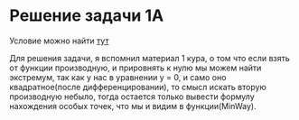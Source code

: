 # Решение задачи 1A

Условие можно найти [тут](https://contest.yandex.ru/contest/28699/problems/A/)

Для решения задачи, я вспомнил материал 1 кура, о том что если взять от функции производную, и прировнять к нулю мы можем найти экстремум, так как у нас в уравнении y = 0, и само оно квадратное(после дифференцировании), то смысл искать вторую производную небыло, тогда остается только вывести формулу нахождения особых точек, что мы и видим в функции(MinWay).

